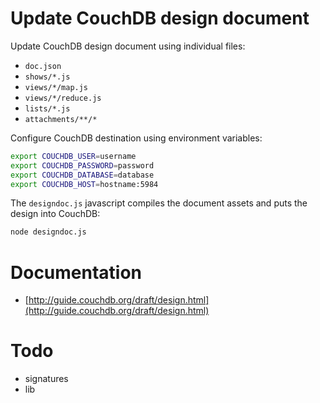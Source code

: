 # Update CouchDB design document

Update CouchDB design document using individual files:

- `doc.json`
- `shows/*.js`
- `views/*/map.js`
- `views/*/reduce.js`
- `lists/*.js`
- `attachments/**/*`

Configure CouchDB destination using environment variables:

```sh
export COUCHDB_USER=username
export COUCHDB_PASSWORD=password
export COUCHDB_DATABASE=database
export COUCHDB_HOST=hostname:5984
```

The `designdoc.js` javascript compiles the document assets and puts the design into CouchDB:

```sh
node designdoc.js
```

# Documentation

- [http://guide.couchdb.org/draft/design.html](http://guide.couchdb.org/draft/design.html)

# Todo

- signatures
- lib
